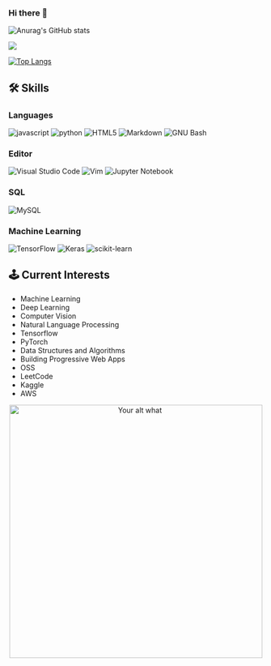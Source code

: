 ### Hi there 👋

![Anurag's GitHub stats](https://github-readme-stats.vercel.app/api?username=VikramxD&show_icons=true&theme=gotham)

![](https://github-readme-streak-stats.herokuapp.com/?user=VikramxD&theme=gotham&hide_border=false)<br/>

[![Top Langs](https://github-readme-stats.vercel.app/api/top-langs/?username=VikramxD&theme=gotham)](https://github.com/anuraghazra/github-readme-stats)

## 🛠️ Skills


### Languages
![javascript](https://img.shields.io/badge/JavaScript-323330?style=for-the-badge&logo=javascript&logoColor=F7DF1E)
![python](https://img.shields.io/badge/Python-3776AB?style=for-the-badge&logo=python&logoColor=white)
![HTML5](https://img.shields.io/badge/html5-%23E34F26.svg?style=for-the-badge&logo=html5&logoColor=white)
![Markdown](https://img.shields.io/badge/Markdown-000000?style=for-the-badge&logo=markdown&logoColor=white)
![GNU Bash](https://img.shields.io/static/v1?style=for-the-badge&message=GNU+Bash&color=4EAA25&logo=GNU+Bash&logoColor=FFFFFF&label=)
  

### Editor
![Visual Studio Code](https://img.shields.io/badge/Visual%20Studio%20Code-0078d7.svg?style=for-the-badge&logo=visual-studio-code&logoColor=white)
![Vim](https://img.shields.io/badge/VIM-%2311AB00.svg?style=for-the-badge&logo=vim&logoColor=white)
![Jupyter Notebook](https://img.shields.io/badge/jupyter-%23FA0F00.svg?style=for-the-badge&logo=jupyter&logoColor=white)


### SQL
![MySQL](https://img.shields.io/badge/mysql-%2300f.svg?style=for-the-badge&logo=mysql&logoColor=white)

### Machine Learning
![TensorFlow](https://img.shields.io/badge/TensorFlow-%23FF6F00.svg?style=for-the-badge&logo=TensorFlow&logoColor=white)
![Keras](https://img.shields.io/badge/Keras-%23D00000.svg?style=for-the-badge&logo=Keras&logoColor=white)
![scikit-learn](https://img.shields.io/badge/scikit--learn-%23F7931E.svg?style=for-the-badge&logo=scikit-learn&logoColor=white)



## 🕹️ Current Interests

- Machine Learning
- Deep Learning
- Computer Vision
- Natural Language Processing
- Tensorflow
- PyTorch
- Data Structures and Algorithms
- Building Progressive Web Apps
- OSS
- LeetCode
- Kaggle
- AWS



<p align="center">
<a href="https://open.spotify.com/track/6VsvKPJ4xjVNKpI8VVZ3SV?si=fb827f29982d46ab" target="_blank"><img src="https://readme-spotify-status-liart.vercel.app/api/run-spotify-status" alt="Your alt what" width="500" align/></a>
</p>
  
